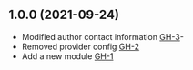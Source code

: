 ## 1.0.0 (2021-09-24)

- Modified author contact information [GH-3](https://github.com/terraform-alicloud-modules/terraform-alicloud-influxdb/pull/3)-
- Removed provider config [GH-2](https://github.com/terraform-alicloud-modules/terraform-alicloud-influxdb/pull/2)
- Add a new module [GH-1](https://github.com/terraform-alicloud-modules/terraform-alicloud-influxdb/pull/3)

